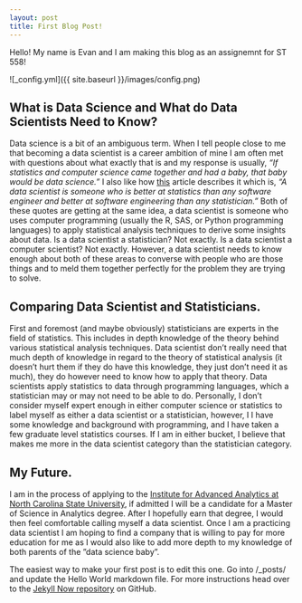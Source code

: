 ```yaml
---
layout: post
title: First Blog Post!
---
```


Hello! My name is Evan and I am making this blog as an assignemnt for ST 558!




![_config.yml]({{ site.baseurl }}/images/config.png)


## What is Data Science and What do Data Scientists Need to Know?

Data science is a bit of an ambiguous term. When I tell people close to me that becoming a data scientist is a career ambition of mine I am often met with questions about what exactly that is and my response is usually, *“If statistics and computer science came together and had a baby, that baby would be data science.”* I also like how [this](https://medium.com/odscjournal/data-scientists-versus-statisticians-8ea146b7a47f) article describes it which is, *“A data scientist is someone who is better at statistics than any software engineer and better at software engineering than any statistician.”* Both of these quotes are getting at the same idea, a data scientist is someone who uses computer programming (usually the R, SAS, or Python programming languages) to apply statistical analysis techniques to derive some insights about data. Is a data scientist a statistician? Not exactly. Is a data scientist a computer scientist? Not exactly. However, a data scientist needs to know enough about both of these areas to converse with people who are those things and to meld them together perfectly for the problem they are trying to solve.

## Comparing Data Scientist and Statisticians.

First and foremost (and maybe obviously) statisticians are experts in the field of statistics. This includes in depth knowledge of the theory behind various statistical analysis techniques. Data scientist don’t really need that much depth of knowledge in regard to the theory of statistical analysis (it doesn’t hurt them if they do have this knowledge, they just don’t need it as much), they do however need to know how to apply that theory. Data scientists apply statistics to data through programming languages, which a statistician may or may not need to be able to do. Personally, I don’t consider myself expert enough in either computer science or statistics to label myself as either a data scientist or a statistician, however, I I have some knowledge and background with programming, and I have taken a few graduate level statistics courses. If I am in either bucket, I believe that makes me more in the data scientist category than the statistician category. 

## My Future.

I am in the process of applying to the [Institute for Advanced Analytics at North Carolina State University]( https://analytics.ncsu.edu/), if admitted I will be a candidate for a Master of Science in Analytics degree. After I hopefully earn that degree, I would then feel comfortable calling myself a data scientist. Once I am a practicing data scientist I am hoping to find a company that is willing to pay for more education for me as I would also like to add more depth to my knowledge of both parents of the ”data science baby”.




The easiest way to make your first post is to edit this one. Go into /_posts/ and update the Hello World markdown file. For more instructions head over to the [Jekyll Now repository](https://github.com/barryclark/jekyll-now) on GitHub.
